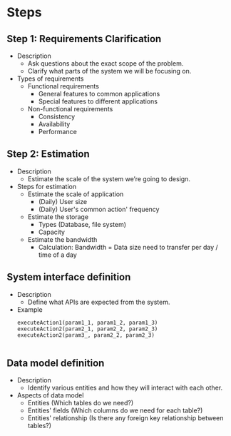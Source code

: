 # Steps

## Step 1: Requirements Clarification
- Description
   - Ask questions about the exact scope of the problem.
   - Clarify what parts of the system we will be focusing on.
- Types of requirements
   - Functional requirements
      - General features to common applications
      - Special features to different applications  
   - Non-functional requirements
      - Consistency
      - Availability
      - Performance

## Step 2: Estimation
- Description
   - Estimate the scale of the system we’re going to design.
- Steps for estimation
   - Estimate the scale of application
      - (Daily) User size
      - (Daily) User's common action' frequency
   - Estimate the storage
      - Types (Database, file system)
      - Capacity
   - Estimate the bandwidth
      - Calculation: Bandwidth = Data size need to transfer per day / time of a day

## System interface definition
- Description
   - Define what APIs are expected from the system.
- Example
  ```
  executeAction1(param1_1, param1_2, param1_3)
  executeAction2(param2_1, param2_2, param2_3)
  executeAction2(param3_, param2_2, param2_3)
  ```
  ```

## Data model definition
- Description
   - Identify various entities and how they will interact with each other.
- Aspects of data model
   - Entities (Which tables do we need?)
   - Entities' fields (Which columns do we need for each table?)
   - Entities' relationship (Is there any foreign key relationship between tables?)
